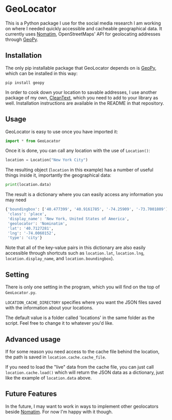 # GeoLocator

This is a Python package I use for the social media research I am working on where I needed quickly accessible and cacheable geographical data. It currently uses [Nomatim](https://nominatim.org/release-docs/develop/api/Overview/), OpenStreetMaps' API for geolocating addresses through [GeoPy](https://geopy.readthedocs.io/en/stable/).

## Installation

The only pip installable package that GeoLocator depends on is [GeoPy](https://geopy.readthedocs.io/en/stable/), which can be installed in this way:

``` pip install geopy ```

In order to cook down your location to savable addresses, I use another package of my own, [CleanText](https://github.com/kallewesterling/CleanText), which you need to add to your library as well. Installation instructions are available in the README in that repository.

## Usage

GeoLocator is easy to use once you have imported it:

```python
import * from GeoLocator
```

Once it is done, you can call any location with the use of `Location()`:

```python
location = Location("New York City")
```

The resulting object (`location` in this example) has a number of useful things inside it, importantly the geographical data:

```python
print(location.data)
```

The result is a dictionary where you can easily access any information you may need

```python
{'boundingbox': ['40.477399', '40.9161785', '-74.25909', '-73.7001809'],
 'class': 'place',
 'display_name': 'New York, United States of America',
 'geolocator': 'Nominatim',
 'lat': '40.7127281',
 'lng': '-74.0060152',
 'type': 'city'}
```

Note that all of the key-value pairs in this dictionary are also easily accessible through shortcuts such as `location.lat`, `location.lng`, `location.display_name`, and `location.boundingbox`).

## Setting

There is only one setting in the program, which you will find on the top of `GeoLocator.py`.

`LOCATION_CACHE_DIRECTORY` specifies where you want the JSON files saved with the information about your locations.

The default value is a folder called 'locations' in the same folder as the script. Feel free to change it to whatever you'd like.

## Advanced usage

If for some reason you need access to the cache file behind the location, the path is saved in `location.cache.cache_file`.

If you need to load the "live" data from the cache file, you can just call `location.cache.load()` which will return the JSON data as a dictionary, just like the example of `location.data` above.

## Future Features

In the future, I may want to work in ways to implement other geolocators beside [Nomatim](#geolocator). For now I'm happy with it though.